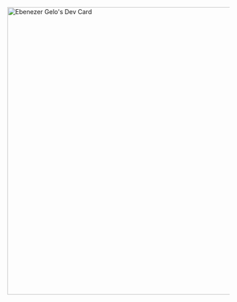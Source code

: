 <a href="https://app.daily.dev/ebenezergelo"><img src="https://api.daily.dev/devcards/v2/AMn4JEmIAK0tS3upQu6tN.png?type=wide&r=el6" width="652" alt="Ebenezer Gelo's Dev Card"/></a>

